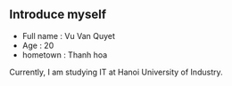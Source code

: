 ## Introduce myself
- Full name : Vu Van Quyet 
- Age       : 20
- hometown  : Thanh hoa 


Currently, I am studying IT at Hanoi University of Industry.